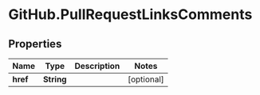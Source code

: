 # GitHub.PullRequestLinksComments

## Properties

Name | Type | Description | Notes
------------ | ------------- | ------------- | -------------
**href** | **String** |  | [optional] 


